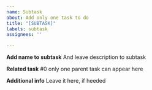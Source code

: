 ```yaml
---
name: Subtask
about: Add only one task to do
title: "[SUBTASK]"
labels: subtask
assignees: ''

---
```


**Add name to subtask**
And leave description to subtask

**Related task**
#0 only one parent task can appear here

**Additional info**
Leave it here, if heeded
